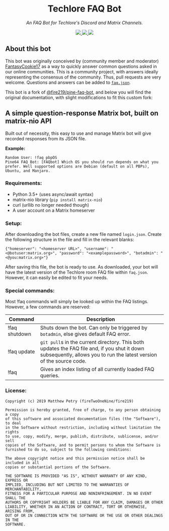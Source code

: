 <div align="center">
<h1>Techlore FAQ Bot</h1>
<p>
	<em>An FAQ Bot for Techlore's Discord and Matrix Channels.</em>
</p>
<p>
<a href="https://github.com/techlore/faq-bot/pulls">
	<img src="https://img.shields.io/github/issues-pr/techlore/faq-bot?style=for-the-badge">
</a>
<a href="https://discord.gg/Xd7baMSpqS">
	<img src="https://img.shields.io/discord/422332274323750922?label=Discord&logo=discord&logoColor=white&style=for-the-badge">
</a>
<a href="https://matrix.to/#/+techlore-official:matrix.org">
	<img src="https://img.shields.io/matrix/techlore:matrix.org?label=Matrix&logo=matrix&server_fqdn=matrix.org&style=for-the-badge">
</a>
</p>
</div>

## About this bot

This bot was originally conceived by (community member and moderator) [FantasyCookie17](https://artemislena.eu) as a way to quickly answer common questions asked in our online communities. This is a community project, with answers ideally representing the consensus of the community. Thus, pull requests are very welcome. Questions and answers can be added to [`faq.json`](/faq.json).

This bot is a fork of [@fire219/pine-faq-bot](https://github.com/fire219/pine-faq-bot), and below you will find the original documentation, with slight modifications to fit this custom fork:

## A simple question-response Matrix bot, built on matrix-nio API

Built out of necessity, this easy to use and manage Matrix bot will give recorded responses from its JSON file.

**Example:**

    Random User: !faq pbpOS
    Pine64 FAQ Bot: [FAQbot] Which OS you should run depends on what you prefer. Well supported options are Debian (default on all PBPs), Ubuntu, and Manjaro.

### Requirements:
- Python 3.5+ (uses async/await syntax)
- matrix-nio library (`pip install matrix-nio`)
- curl (urllib no longer needed though)
- A user account on a Matrix homeserver

### Setup:
After downloading the bot files, create a new file named `login.json`.
Create the following structure in the file and fill in the relevant blanks:

    {"homeserver": "<homeserver URL>", "username": "<@botuser:matrix.org>", "password": "<examplepassword>", "botadmin": "<@you:matrix.org>"}

After saving this file, the bot is ready to use. As downloaded, your bot will have the latest version of the Techlore room FAQ file within `faq.json`. However, it can easily be edited to fit your needs.

### Special commands:
Most !faq commands will simply be looked up within the FAQ listings. However, a few commands are reserved:

 Command| Description
--|--
 !faq shutdown | Shuts down the bot. Can only be triggered by `botadmin`, else gives default FAQ error.
 !faq update | `git pull`s in the current directory. This both updates the FAQ file and, if you shut it down subsequently, allows you to run the latest version of the source code.
 !faq | Gives an index listing of all currently loaded FAQ queries.

### License:

    Copyright (c) 2019 Matthew Petry (fireTwoOneNine/fire219)

    Permission is hereby granted, free of charge, to any person obtaining a copy
    of this software and associated documentation files (the "Software"), to deal
    in the Software without restriction, including without limitation the rights
    to use, copy, modify, merge, publish, distribute, sublicense, and/or sell
    copies of the Software, and to permit persons to whom the Software is
    furnished to do so, subject to the following conditions:

    The above copyright notice and this permission notice shall be included in all
    copies or substantial portions of the Software.

    THE SOFTWARE IS PROVIDED "AS IS", WITHOUT WARRANTY OF ANY KIND, EXPRESS OR
    IMPLIED, INCLUDING BUT NOT LIMITED TO THE WARRANTIES OF MERCHANTABILITY,
    FITNESS FOR A PARTICULAR PURPOSE AND NONINFRINGEMENT. IN NO EVENT SHALL THE
    AUTHORS OR COPYRIGHT HOLDERS BE LIABLE FOR ANY CLAIM, DAMAGES OR OTHER
    LIABILITY, WHETHER IN AN ACTION OF CONTRACT, TORT OR OTHERWISE, ARISING FROM,
    OUT OF OR IN CONNECTION WITH THE SOFTWARE OR THE USE OR OTHER DEALINGS IN THE
    SOFTWARE.
